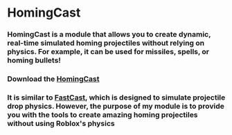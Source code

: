# HomingCast

### HomingCast is a module that allows you to create dynamic, real-time simulated homing projectiles without relying on physics. For example, it can be used for missiles, spells, or homing bullets!

### Download the [HomingCast](https://create.roblox.com/store/asset/80411622110702/Homing-Cast)

### It is similar to [FastCast](https://devforum.roblox.com/t/making-a-combat-game-with-ranged-weapons-fastcast-may-be-the-module-for-you/133474), which is designed to simulate projectile drop physics. However, the purpose of my module is to provide you with the tools to create amazing homing projectiles without using Roblox's physics